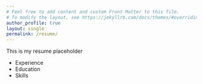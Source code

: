 ```yaml
---
# Feel free to add content and custom Front Matter to this file.
# To modify the layout, see https://jekyllrb.com/docs/themes/#overriding-theme-defaults
author_profile: true
layout: single
permalink: /resume/
---
```


This is my resume placeholder

<ul>
    <li> Experience   </li>
    <li> Education  </li>
    <li> Skills  </li>
</ul>